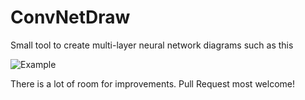 # ConvNetDraw

Small tool to create multi-layer neural network diagrams such as this

![Example](https://github.com/cbovar/ConvNetDraw/blob/master/img/example.png)


There is a lot of room for improvements. Pull Request most welcome!
